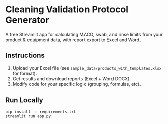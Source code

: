 # Cleaning Validation Protocol Generator

A free Streamlit app for calculating MACO, swab, and rinse limits from your product & equipment data, with report export to Excel and Word.

## Instructions

1. Upload your Excel file (see `sample_data/products_with_templates.xlsx` for format).
2. Get results and download reports (Excel + Word DOCX).
3. Modify code for your specific logic (grouping, formulas, etc).

## Run Locally

```bash
pip install -r requirements.txt
streamlit run app.py
```
